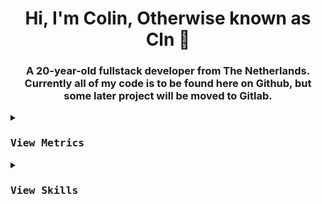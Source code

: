 <h1 align="center">Hi, I'm Colin, Otherwise known as Cln 👋</h1>
<h3 align="center">A 20-year-old fullstack developer from The Netherlands. Currently all of my code is to be found here on Github, but some later project will be moved to Gitlab.</h3>
<p align="center">
   <details> 
      <summary>
         <kbd><h3>View Metrics</h3></kbd>
      </summary>
    Joined Github {{ ACCOUNT_AGE }} years ago.
    <br/>
    Currently I have pushed {{ COMMITS }} commits, {{ STARS }} from {{ REPOSITORIES }} personal projects and contributed to {{ REPOSITORIES_CONTRIBUTED_TO }}.
    <br/>
    I have opened {{ ISSUES }} issues and submitted {{ PULL_REQUESTS }} pull requests.
    <br/>
    {{ LANGUAGE_TEMPLATE_START:max=7 }}
    ![{{LANGUAGE_NAME}}](https://img.shields.io/static/v1?style=flat-square&label=%E2%A0%80&color=555&labelColor={{LANGUAGE_COLOR:uri}}&message={{LANGUAGE_NAME:uri}}%EF%B8%B1{{LANGUAGE_PERCENT:uri}}%25)
    {{ LANGUAGE_TEMPLATE_END }}
   </details>
   <details>
      <summary>
         <kbd><h3>View Skills</h3></kbd>
            <br>
      </summary>

        <h4>Programming languages</h4>
        <br>
            <a href="https://java.com/"><img src="https://skillicons.dev/icons?i=java" /></a> 
            <a href="https://javascript.com"><img src="https://skillicons.dev/icons?i=js" /></a><br>
            <a href="https://nodejs.org/"><img src="https://skillicons.dev/icons?i=nodejs" /></a> 
            
        <br><br> 
        <h4>Frontend frameworks</h4>
        <br>
            <a href="https://html.spec.whatwg.org/"><img src="https://skillicons.dev/icons?i=html" /></a>
            <a href="https://www.w3.org/TR/CSS/#css"><img src="https://skillicons.dev/icons?i=css" /></a>
            <a href="https://getbootstrap.com/"><img src="https://skillicons.dev/icons?i=bootstrap" /></a>
            <a href="https://vuejs.org//"><img src="https://skillicons.dev/icons?i=vue" /></a>
            <a href="https://tailwindcss.com/"><img src="https://skillicons.dev/icons?i=tailwind" /></a> 
            <a href="https://sass-lang.com/"><img src="https://skillicons.dev/icons?i=sass" /></a> 
            <a href="https://www.adobe.com/products/coldfusion-family.html"><img src="//upload.wikimedia.org/wikipedia/commons/thumb/4/43/Adobe_ColdFusion_logo_2021.svg/120px-Adobe_ColdFusion_logo_2021.svg.png" height="48" width="48"></a>
        <br><br>
        
        <h4>Documents and designs</h4>
        <br>
            <a href="https://www.notion.so/"><img src="https://www.notion.so/front-static/logo-ios.png" height="48" width="48"/></a>
            <a href="https://trello.com/"><img src="https://avatars.slack-edge.com/2021-07-19/2282472048054_9a51d280179d828b3ad7_512.png" height="48" width="48" /></a>
            &emsp;
            <a href="https://www.figma.com/"><img src="https://skillicons.dev/icons?i=figma" /></a>
            <br><br>

        <h4>Technologies&emsp;&emsp;&emsp;&emsp;Databases</h4>
        <br>
            <a href="https://discord.com/"><img src="https://skillicons.dev/icons?i=discord" /></a>
            <a href="https://discord.com/developers/docs/intro"><img src="https://skillicons.dev/icons?i=discordbots" /></a>
        
            <a href="https://www.mongodb.com/"><img src="https://skillicons.dev/icons?i=mongodb" /></a>
            <a href="https://www.mariadb.org/"><img src="https://skillicons.dev/icons?i=mysql" /></a>
            <a href="https://www.postgresql.org/"><img src="https://skillicons.dev/icons?i=postgresql" /></a>
            <br><br>
           
        <h4>Dev tools&emsp;&emsp;&emsp;&emsp;&emsp;OSes</h4>
        <br>
            <a href="https://git-scm.com/"><img src="https://skillicons.dev/icons?i=git" /></a>
            <a href="https://gitlab.com/"><img src="https://skillicons.dev/icons?i=gitlab" /></a>
            <a href="https://www.jetbrains.com/idea/"><img src="https://skillicons.dev/icons?i=idea" /></a>
            <a href="https://developer.android.com/studio"><img src="https://skillicons.dev/icons?i=androidstudio" /></a>
            <a href="https://gradle.org/"><img src="https://skillicons.dev/icons?i=gradle" /></a>
            <a href="https://postman.com/"><img src="https://skillicons.dev/icons?i=postman" /></a>
            <a href="https://pagespeed.web.dev/"><img src="https://www.gstatic.com/pagespeed/insights/ui/logo/favicon_48.png" height="48" width="48"/></a>
            <a href="https://www.semrush.com/"><img src="https://cdn.semrush.com/__static__/favicon.3cd418d5bb49.ico" height="48" width="48"/></a>&emsp;

            <a href="https://kernel.org/"><img src="https://skillicons.dev/icons?i=linux" /></a>
            <a href="https://archlinux.org/"><p>Arch Linux</p></a>
            <a href="https://linuxmint.com/"><p>Linux Mint</p></a>
        </details>